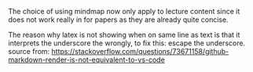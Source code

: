 The choice of using mindmap now only apply to lecture content since it does not work really in for papers as they are already quite concise.  

The reason  why latex is not showing when on same line as text is that it interprets the underscore the wrongly, to fix this: escape the underscore. source from: https://stackoverflow.com/questions/73671158/github-markdown-render-is-not-equivalent-to-vs-code
